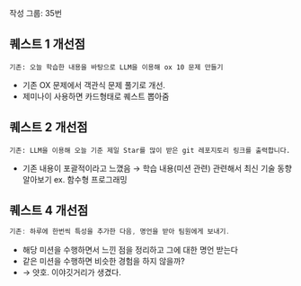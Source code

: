 작성 그룹: 35번

## 퀘스트 1 개선점

```
기존: 오늘 학습한 내용을 바탕으로 LLM을 이용해 ox 10 문제 만들기
```

- 기존 OX 문제에서 객관식 문제 풀기로 개선.
- 제미나이 사용하면 카드형태로 퀘스트 뽑아줌

## 퀘스트 2 개선점

```
기존: LLM을 이용해 오늘 기준 제일 Star를 많이 받은 git 레포지토리 링크를 출력합니다.
```

- 기존 내용이 포괄적이라고 느꼈음 → 학습 내용(미션 관련) 관련해서 최신 기술 동향 알아보기
ex. 함수형 프로그래밍

## 퀘스트 4 개선점

```swift
기존: 하루에 한번씩 특성을 추가한 다음, 명언을 받아 팀원에게 보내기.
```

- 해당 미션을 수행하면서 느낀 점을 정리하고 그에 대한 명언 받는다
- 같은 미션을 수행하면 비슷한 경험을 하지 않을까?
- → 얏호. 이야깃거리가 생겼다.
